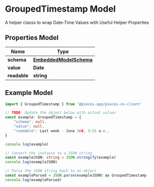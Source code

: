 
# GroupedTimestamp Model

A helper classs to wrap Date-Time Values with Useful Helper Properties

## Properties Model

Name | Type
------------ | -------------
**schema** | [**EmbeddedModelSchema**](EmbeddedModelSchema)
**value** | **Date**
**readable** | **string**

## Example Model

```typescript
import { GroupedTimestamp } from '@pieces.app/pieces-os-client'

// TODO: Update the object below with actual values
const example: GroupedTimestamp = {
    "schema": null,
    "value": null,
    "readable": Last week - June 3rd, 3:33 a.m.,
}

console.log(example)

// Convert the instance to a JSON string
const exampleJSON: string = JSON.stringify(example)
console.log(exampleJSON)

// Parse the JSON string back to an object
const exampleParsed = JSON.parse(exampleJSON) as GroupedTimestamp
console.log(exampleParsed)
```



